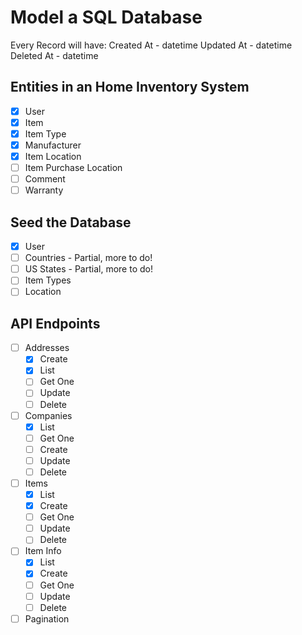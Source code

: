 # Model a SQL Database

Every Record will have:
Created At - datetime
Updated At - datetime
Deleted At - datetime

## Entities in an Home Inventory System

* [x] User
* [x] Item
* [x] Item Type
* [x] Manufacturer
* [x] Item Location
* [ ] Item Purchase Location
* [ ] Comment
* [ ] Warranty

## Seed the Database

* [x] User
* [ ] Countries - Partial, more to do!
* [ ] US States - Partial, more to do!
* [ ] Item Types
* [ ] Location

## API Endpoints

* [ ] Addresses
  * [x] Create
  * [x] List
  * [ ] Get One
  * [ ] Update
  * [ ] Delete
* [ ] Companies
  * [x] List
  * [ ] Get One
  * [ ] Create
  * [ ] Update
  * [ ] Delete
* [ ] Items
  * [x] List
  * [x] Create
  * [ ] Get One
  * [ ] Update
  * [ ] Delete
* [ ] Item Info
  * [x] List
  * [x] Create
  * [ ] Get One
  * [ ] Update
  * [ ] Delete
* [ ] Pagination